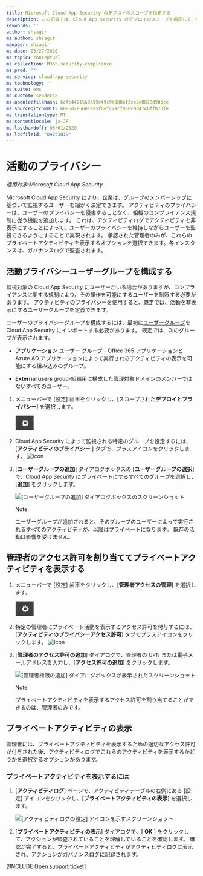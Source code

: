 ```yaml
---
title: Microsoft Cloud App Security のデプロイのスコープを指定する
description: この記事では、Cloud App Security のデプロイのスコープを指定して、特定のユーザーやグループを含めたり除外したりする方法について説明します。
keywords: ''
author: shsagir
ms.author: shsagir
manager: shsagir
ms.date: 05/27/2020
ms.topic: conceptual
ms.collection: M365-security-compliance
ms.prod: ''
ms.service: cloud-app-security
ms.technology: ''
ms.suite: ems
ms.custom: seodec18
ms.openlocfilehash: 6cfc4421569a59c49c9a980af3ce2e0876d90bce
ms.sourcegitcommit: 6886d285601955f0efc7acf980c9d4740ff873fe
ms.translationtype: MT
ms.contentlocale: ja-JP
ms.lasthandoff: 06/01/2020
ms.locfileid: "84253819"
---
```

# <a name="activity-privacy"></a>活動のプライバシー

*適用対象:Microsoft Cloud App Security*

Microsoft Cloud App Security により、企業は、グループのメンバーシップに基づいて監視するユーザーを細かく決定できます。 アクティビティのプライバシーは、ユーザーのプライバシーを侵害することなく、組織のコンプライアンス規制に従う機能を追加します。 これは、アクティビティログでアクティビティを非表示にすることによって、ユーザーのプライバシーを維持しながらユーザーを監視できるようにすることで実現されます。 承認された管理者のみが、これらのプライベートアクティビティを表示するオプションを選択できます。各インスタンスは、ガバナンスログで監査されます。

## <a name="configure-activity-privacy-user-groups"></a>活動プライバシーユーザーグループを構成する

監視対象の Cloud App Security にユーザーがいる場合がありますが、コンプライアンスに関する規制により、その操作を可能にするユーザーを制限する必要があります。 アクティビティのプライバシーを使用すると、既定では、活動を非表示にするユーザーグループを定義できます。

ユーザーのプライバシーグループを構成するには、最初に[ユーザーグループ](user-groups.md)を Cloud App Security にインポートする必要があります。 既定では、次のグループが表示されます。

- **アプリケーション** ユーザー グループ - Office 365 アプリケーションと Azure AD アプリケーションによって実行されるアクティビティの表示を可能にする組み込みのグループ。

- **External users** group-組織用に構成した管理対象ドメインのメンバーではないすべてのユーザー。

1. メニューバーで [設定] 歯車をクリックし、[スコープされた**デプロイとプライバシー**] を選択します。

    ![設定アイコン](media/settings-icon.png)

1. Cloud App Security によって監視される特定のグループを設定するには、[**アクティビティのプライバシー** ] タブで、プラスアイコンをクリックします。
    ![icon](media/plus-icon.png)

1. [**ユーザーグループの追加**] ダイアログボックスの [**ユーザーグループの選択**] で、Cloud App Security にプライベートにするすべてのグループを選択し、[**追加**] をクリックします。

    ![[ユーザーグループの追加] ダイアログボックスのスクリーンショット](media/activity-privacy-add-user-groups.png)

    > [!NOTE]
    > ユーザーグループが追加されると、そのグループのユーザーによって実行されるすべてのアクティビティが、以降はプライベートになります。 既存の活動は影響を受けません。

## <a name="assign-admins-permission-to-view-private-activities"></a>管理者のアクセス許可を割り当ててプライベートアクティビティを表示する

1. メニューバーで [設定] 歯車をクリックし、[**管理者アクセスの管理**] を選択します。

    ![設定アイコン](media/settings-icon.png)

1. 特定の管理者にプライベート活動を表示するアクセス許可を付与するには、[**アクティビティのプライバシーアクセス許可**] タブでプラスアイコンをクリックします。
    ![icon](media/plus-icon.png)

1. [**管理者のアクセス許可の追加**] ダイアログで、管理者の UPN または電子メールアドレスを入力し、[**アクセス許可の追加**] をクリックします。

    ![[管理者権限の追加] ダイアログボックスが表示されたスクリーンショット](media/activity-privacy-add-admin-permission.png)

    > [!NOTE]
    > プライベートアクティビティを表示するアクセス許可を割り当てることができるのは、管理者のみです。

## <a name="viewing-private-activities"></a>プライベートアクティビティの表示

管理者には、プライベートアクティビティを表示するための適切なアクセス許可が付与された後、アクティビティログでこれらのアクティビティを表示するかどうかを選択するオプションがあります。

### <a name="to-view-private-activities"></a>プライベートアクティビティを表示するには

1. [**アクティビティログ**] ページで、アクティビティテーブルの右側にある [設定] アイコンをクリックし、[**プライベートアクティビティの表示**] を選択します。

    ![[アクティビティログの設定] アイコンを示すスクリーンショット](media/activity-privacy-view-settings-icon.png)

1. [**プライベートアクティビティの表示**] ダイアログで、[ **OK** ] をクリックして、アクションが監査されていることを理解していることを確認します。 確認が完了すると、プライベートアクティビティがアクティビティログに表示され、アクションがガバナンスログに記録されます。

[!INCLUDE [Open support ticket](includes/support.md)]
